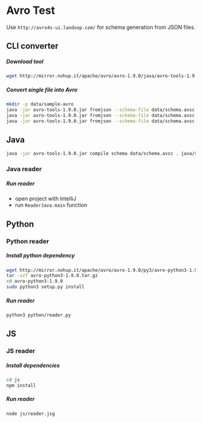 # Avro Test

Use `http://avro4s-ui.landoop.com/` for schema generation from JSON files.

## CLI converter

##### Download tool
```sh
wget http://mirror.nohup.it/apache/avro/avro-1.9.0/java/avro-tools-1.9.0.jar
```

##### Convert single file into Avro
```sh
mkdir -p data/sample-avro
java -jar avro-tools-1.9.0.jar fromjson --schema-file data/schema.avsc ./data/sample-json/part-00001.json > data/sample-avro/part-0001.avro
java -jar avro-tools-1.9.0.jar fromjson --schema-file data/schema.avsc ./data/sample-json/part-00002.json > data/sample-avro/part-0002.avro
java -jar avro-tools-1.9.0.jar fromjson --schema-file data/schema.avsc ./data/sample-json/part-00003.json > data/sample-avro/part-0003.avro
```

## Java
```sh
java -jar avro-tools-1.9.0.jar compile schema data/schema.avsc . java/src/main/java
```

### Java reader

##### Run reader
- open project with IntelliJ
- run `ReaderJava.main` function

## Python

### Python reader

##### Install python dependency 
```sh
wget http://mirror.nohup.it/apache/avro/avro-1.9.0/py3/avro-python3-1.9.0.tar.gz
tar -xzf avro-python3-1.9.0.tar.gz
cd avro-python3-1.9.0
sudo python3 setup.py install
```

##### Run reader
```sh
python3 python/reader.py
```

## JS

### JS reader

##### Install dependencies
```sh
cd js
npm install
```

##### Run reader
```sh
node js/reader.jsg
```